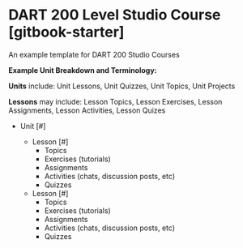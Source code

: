 # DART 200 Level Studio Course \[gitbook-starter\]

An example template for DART 200 Studio Courses

**Example Unit Breakdown and Terminology:**

**Units** include: Unit Lessons, Unit Quizzes, Unit Topics, Unit Projects

**Lessons** may include: Lesson Topics, Lesson Exercises, Lesson Assignments, Lesson Activities, Lesson Quizes

* Unit \[\#\]

  * Lesson \[\#\]
    * Topics
    * Exercises \(tutorials\)
    * Assignments
    * Activities \(chats, discussion posts, etc\)
    * Quizzes
  * Lesson \[\#\]
    * Topics
    * Exercises \(tutorials\)
    * Assignments
    * Activities \(chats, discussion posts, etc\)
    * Quizzes



